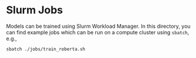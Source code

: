 # Slurm Jobs

Models can be trained using Slurm Workload Manager. In this directory, you can find example jobs which can be run on a compute cluster using `sbatch`, e.g.,
```bash
sbatch ./jobs/train_roberta.sh
```
